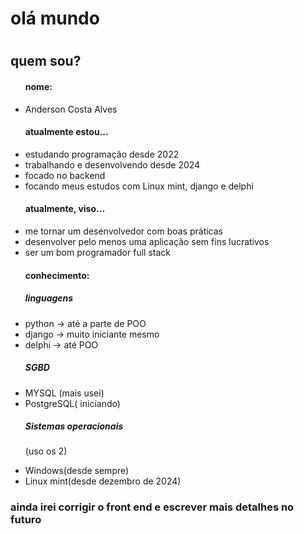 <h1>olá mundo<h1>
<h2>quem sou?</h2>
<ul>
    <h4>nome:</h4>
    <li>Anderson Costa Alves</li>
    <h4>atualmente estou...</h4>
    <li>estudando programação desde 2022</li>
    <li>trabalhando e desenvolvendo desde 2024</li>
    <li>focado no backend</li>
    <li>focando meus estudos com Linux mint, django e delphi</li>
    <!---->
    <h4>atualmente, viso...</h4>
    <li>me tornar um desenvolvedor com boas práticas</li>
    <li>desenvolver pelo menos uma aplicação sem fins lucrativos</li>
    <li>ser um bom programador full stack</li>
    <!---->
    <h4>conhecimento:</h4>
    <h5>linguagens</h5>
    <li>python -> até a parte de POO</li>
    <li>django -> muito iniciante mesmo</li>
    <li>delphi -> até POO</li>
    <!---->
    <h5>SGBD</h5>
    <li>MYSQL (mais usei)</li>
    <li>PostgreSQL( iniciando)</li>
    <!---->
    <h5>Sistemas operacionais</h5>
    <p>(uso os 2)</p>
    <li>Windows(desde sempre)</li>
    <li>Linux mint(desde dezembro de 2024)</li>
    
</ul>
<h3>ainda irei corrigir o front end e escrever mais detalhes no futuro</h3>
<!---
anderson1904/anderson1904 is a ✨ special ✨ repository because its `README.md` (this file) appears on your GitHub profile.
You can click the Preview link to take a look at your changes.
--->

